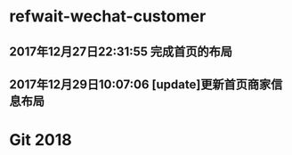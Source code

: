 # refwait-wechat-customer
## 2017年12月27日22:31:55 完成首页的布局
## 2017年12月29日10:07:06 [update]更新首页商家信息布局
# Git 2018
